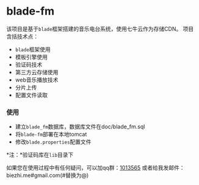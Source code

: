 # blade-fm

该项目是基于`blade`框架搭建的音乐电台系统，使用七牛云作为存储CDN。
项目含括技术点：

+ `blade`框架使用
+ 模板引擎使用
+ 验证码技术
+ 第三方云存储使用
+ web音乐播放技术
+ 分片上传
+ 配置文件读取

### 使用

+ 建立`blade_fm`数据库，数据库文件在doc/blade_fm.sql
+ 将`blade-fm`部署在本地tomcat
+ 修改`blade.properties`配置文件

*注：*验证码库在`lib`目录下

如果您在使用过程中有任何疑问，可以加qq群：[1013565](http://shang.qq.com/wpa/qunwpa?idkey=932642920a5c0ef5f1ae902723c4f168c58ea63f3cef1139e30d68145d3b5b2f)
或者给我发邮件：biezhi.me#gmail.com(#替换为@)